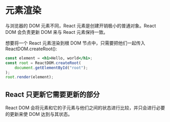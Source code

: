 # 元素渲染

与浏览器的 DOM 元素不同，React 元素是创建开销极小的普通对象。React DOM 会负责更新 DOM 来与 React 元素保持一致。

想要将一个 React 元素渲染到根 DOM 节点中，只需要把他们一起传入 ReactDOM.createRoot():

```jsx
const element = <h1>Hello, world</h1>;
const root = ReactDOM.createRoot(
    document.getElementById("root");
);
root.render(element);
```

## React 只更新它需要更新的部分

React DOM 会将元素和它的子元素与他们之间的状态进行比较，并只会进行必要的更新来使 DOM 达到与其状态。